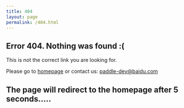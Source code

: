 ```yaml
---
title: 404
layout: page
permalink: /404.html 
---
```


<script language="JavaScript"> function myrefresh(){window.location="/";}setTimeout('myrefresh()',5000);</script>

## Error 404. Nothing was found :(   

This is not the correct link you are looking for.

Please go to [homepage](/) or contact us: paddle-dev@baidu.com


## The page will redirect to the homepage after 5 seconds.....
